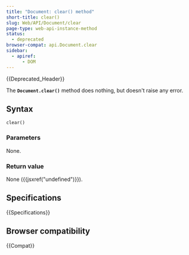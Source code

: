 ```yaml
---
title: "Document: clear() method"
short-title: clear()
slug: Web/API/Document/clear
page-type: web-api-instance-method
status:
  - deprecated
browser-compat: api.Document.clear
sidebar:
  - apiref:
      - DOM
---
```


{{Deprecated_Header}}

The **`Document.clear()`** method does nothing, but doesn't raise any error.

## Syntax

```js-nolint
clear()
```

### Parameters

None.

### Return value

None ({{jsxref("undefined")}}).

## Specifications

{{Specifications}}

## Browser compatibility

{{Compat}}
